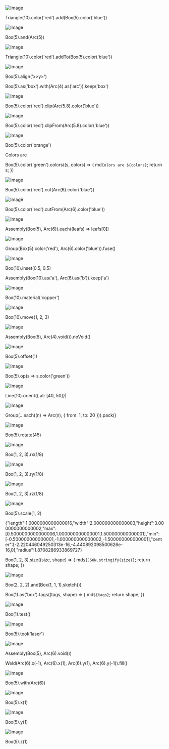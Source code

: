 ![Image](shape.md.0.png)

Triangle(10).color('red').add(Box(5).color('blue'))

![Image](shape.md.1.png)

Box(5).and(Arc(5))

![Image](shape.md.2.png)

Triangle(10).color('red').addTo(Box(5).color('blue'))

![Image](shape.md.3.png)

Box(5).align('x>y>')

Box(5).as('box').with(Arc(4).as('arc')).keep('box')

![Image](shape.md.4.png)

Box(5).color('red').clip(Arc(5.8).color('blue'))

![Image](shape.md.5.png)

Box(5).color('red').clipFrom(Arc(5.8).color('blue'))

![Image](shape.md.6.png)

Box(5).color('orange')

Colors are 

Box(5).color('green').colors((s, colors) => { md`Colors are ${colors}`; return s; })

![Image](shape.md.7.png)

Box(5).color('red').cut(Arc(6).color('blue'))

![Image](shape.md.8.png)

Box(5).color('red').cutFrom(Arc(6).color('blue'))

![Image](shape.md.9.png)

Assembly(Box(5), Arc(6)).each((leafs) => leafs[0])

![Image](shape.md.10.png)

Group(Box(5).color('red'), Arc(6).color('blue')).fuse()

![Image](shape.md.11.png)

Box(10).inset(0.5, 0.5)

Assembly(Box(10).as('a'), Arc(6).as('b')).keep('a')

![Image](shape.md.12.png)

Box(10).material('copper')

![Image](shape.md.13.png)

Box(10).move(1, 2, 3)

![Image](shape.md.14.png)

Assembly(Box(5), Arc(4).void()).noVoid()

![Image](shape.md.15.png)

Box(5).offset(1)

![Image](shape.md.16.png)

Box(5).op(s => s.color('green'))

![Image](shape.md.17.png)

Line(10).orient({ at: [40, 50]})

![Image](shape.md.18.png)

Group(...each((n) => Arc(n), { from: 1, to: 20 })).pack()

![Image](shape.md.19.png)

Box(5).rotate(45)

![Image](shape.md.20.png)

Box(1, 2, 3).rx(1/8)

![Image](shape.md.21.png)

Box(1, 2, 3).ry(1/8)

![Image](shape.md.22.png)

Box(1, 2, 3).rz(1/8)

![Image](shape.md.23.png)

Box(5).scale(1, 2)

{"length":1.0000000000000016,"width":2.000000000000003,"height":3.000000000000002,"max":[0.5000000000000006,1.000000000000001,1.500000000000001],"min":[-0.500000000000001,-1.000000000000002,-1.500000000000001],"center":[-2.220446049250313e-16,-4.440892098500626e-16,0],"radius":1.8708286933869727}

Box(1, 2, 3).size((size, shape) => { md`${JSON.stringify(size)}`; return shape; })

![Image](shape.md.24.png)

Box(2, 2, 2).and(Box(1, 1, 1).sketch())

Box(1).as('box').tags((tags, shape) => { md`${tags}`; return shape; })

![Image](shape.md.25.png)

Box(1).test()

![Image](shape.md.26.png)

Box(5).tool('laser')

![Image](shape.md.27.png)

Assembly(Box(5), Arc(6).void())

Weld(Arc(6).x(-1), Arc(6).x(1), Arc(6).y(1), Arc(6).y(-1)).fill()

![Image](shape.md.28.png)

Box(5).with(Arc(6))

![Image](shape.md.29.png)

Box(5).x(1)

![Image](shape.md.30.png)

Box(5).y(1)

![Image](shape.md.31.png)

Box(5).z(1)